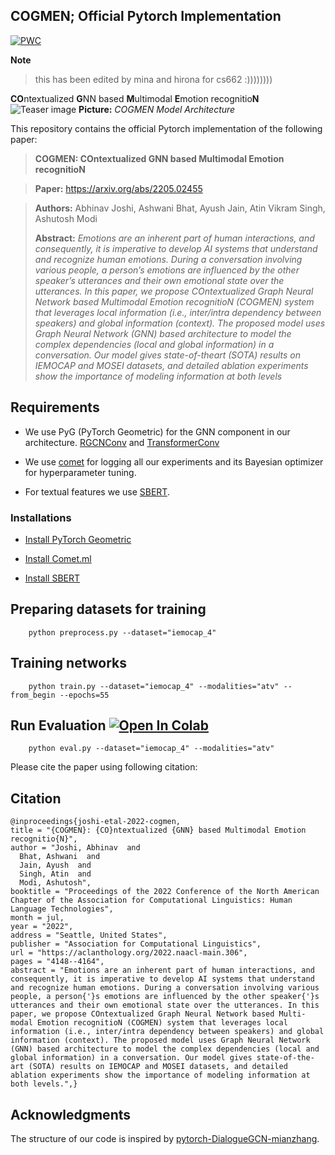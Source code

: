 ## COGMEN; Official Pytorch Implementation
[![PWC](https://img.shields.io/endpoint.svg?url=https://paperswithcode.com/badge/cogmen-contextualized-gnn-based-multimodal/multimodal-emotion-recognition-on-iemocap)](https://paperswithcode.com/sota/multimodal-emotion-recognition-on-iemocap?p=cogmen-contextualized-gnn-based-multimodal)

**Note**
> this has been edited by mina and hirona for cs662 :))))))))

**CO**ntextualized **G**NN based **M**ultimodal **E**motion recognitio**N**
![Teaser image](./COGMEN_architecture.png)
**Picture:** *COGMEN Model Architecture*

This repository contains the official Pytorch implementation of the following paper:
> **COGMEN: COntextualized GNN based Multimodal Emotion recognitioN**<br>

> **Paper:** https://arxiv.org/abs/2205.02455

> **Authors:** Abhinav Joshi, Ashwani Bhat, Ayush Jain, Atin Vikram Singh, Ashutosh Modi<br>
>
> **Abstract:** *Emotions are an inherent part of human interactions, and consequently, it is imperative to develop AI systems that understand and recognize human emotions. During a conversation involving various people, a person’s emotions are influenced by the other speaker’s utterances and their own emotional state over the utterances. In this paper, we propose COntextualized Graph Neural Network based Multimodal Emotion recognitioN (COGMEN) system that leverages local information (i.e., inter/intra dependency between speakers) and global information (context). The proposed model uses Graph Neural Network (GNN) based architecture to model the complex dependencies (local and global information) in a conversation. Our model gives state-of-theart (SOTA) results on IEMOCAP and MOSEI datasets, and detailed ablation experiments
show the importance of modeling information at both levels*

## Requirements

- We use PyG (PyTorch Geometric) for the GNN component in our architecture. [RGCNConv](https://pytorch-geometric.readthedocs.io/en/latest/modules/nn.html#torch_geometric.nn.conv.RGCNConv) and [TransformerConv](https://pytorch-geometric.readthedocs.io/en/latest/modules/nn.html#torch_geometric.nn.conv.TransformerConv)

- We use [comet](https://comet.ml) for logging all our experiments and its Bayesian optimizer for hyperparameter tuning. 

- For textual features we use [SBERT](https://www.sbert.net/).
### Installations
- [Install PyTorch Geometric](https://pytorch-geometric.readthedocs.io/en/latest/notes/installation.html)

- [Install Comet.ml](https://www.comet.ml/docs/python-sdk/advanced/)
- [Install SBERT](https://www.sbert.net/)


## Preparing datasets for training

        python preprocess.py --dataset="iemocap_4"

## Training networks 

        python train.py --dataset="iemocap_4" --modalities="atv" --from_begin --epochs=55

## Run Evaluation [![Open In Colab](https://colab.research.google.com/assets/colab-badge.svg)](https://colab.research.google.com/drive/1biIvonBdJWo2TiYyTiQkxZ_V88JEXa_d?usp=sharing)

        python eval.py --dataset="iemocap_4" --modalities="atv"

Please cite the paper using following citation:

## Citation
    @inproceedings{joshi-etal-2022-cogmen,
    title = "{COGMEN}: {CO}ntextualized {GNN} based Multimodal Emotion recognitio{N}",
    author = "Joshi, Abhinav  and
      Bhat, Ashwani  and
      Jain, Ayush  and
      Singh, Atin  and
      Modi, Ashutosh",
    booktitle = "Proceedings of the 2022 Conference of the North American Chapter of the Association for Computational Linguistics: Human Language Technologies",
    month = jul,
    year = "2022",
    address = "Seattle, United States",
    publisher = "Association for Computational Linguistics",
    url = "https://aclanthology.org/2022.naacl-main.306",
    pages = "4148--4164",
    abstract = "Emotions are an inherent part of human interactions, and consequently, it is imperative to develop AI systems that understand and recognize human emotions. During a conversation involving various people, a person{'}s emotions are influenced by the other speaker{'}s utterances and their own emotional state over the utterances. In this paper, we propose COntextualized Graph Neural Network based Multi- modal Emotion recognitioN (COGMEN) system that leverages local information (i.e., inter/intra dependency between speakers) and global information (context). The proposed model uses Graph Neural Network (GNN) based architecture to model the complex dependencies (local and global information) in a conversation. Our model gives state-of-the- art (SOTA) results on IEMOCAP and MOSEI datasets, and detailed ablation experiments show the importance of modeling information at both levels.",}

## Acknowledgments
The structure of our code is inspired by [pytorch-DialogueGCN-mianzhang](https://github.com/mianzhang/dialogue_gcn).
